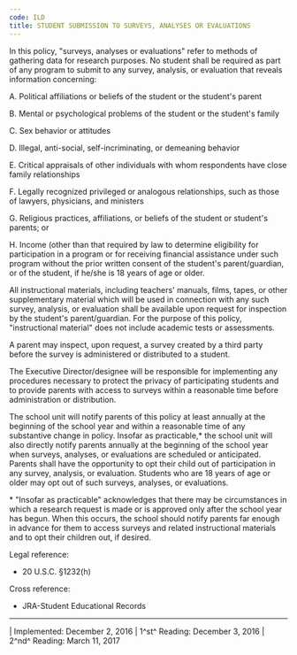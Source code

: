 ```yaml
---
code: ILD
title: STUDENT SUBMISSION TO SURVEYS, ANALYSES OR EVALUATIONS
---
```


In this policy, "surveys, analyses or evaluations" refer to methods of
gathering data for research purposes. No student shall be required as
part of any program to submit to any survey, analysis, or evaluation
that reveals information concerning:

A.  Political affiliations or beliefs of the student or the student's
    parent

B.  Mental or psychological problems of the student or the student's
    family

C.  Sex behavior or attitudes

D.  Illegal, anti-social, self-incriminating, or demeaning behavior

E.  Critical appraisals of other individuals with whom respondents have
    close family relationships

F.  Legally recognized privileged or analogous relationships, such as
    those of lawyers, physicians, and ministers

G.  Religious practices, affiliations, or beliefs of the student or
    student's parents; or

H.  Income (other than that required by law to determine eligibility for
    participation in a program or for receiving financial assistance
    under such program without the prior written consent of the
    student's parent/guardian, or of the student, if he/she is 18 years
    of age or older.

All instructional materials, including teachers' manuals, films, tapes,
or other supplementary material which will be used in connection with
any such survey, analysis, or evaluation shall be available upon request
for inspection by the student's parent/guardian. For the purpose of this
policy, "instructional material" does not include academic tests or
assessments.

A parent may inspect, upon request, a survey created by a third party
before the survey is administered or distributed to a student.

The Executive Director/designee will be responsible for implementing any
procedures necessary to protect the privacy of participating students
and to provide parents with access to surveys within a reasonable time
before administration or distribution.

The school unit will notify parents of this policy at least annually at
the beginning of the school year and within a reasonable time of any
substantive change in policy. Insofar as practicable,\* the school unit
will also directly notify parents annually at the beginning of the
school year when surveys, analyses, or evaluations are scheduled or
anticipated. Parents shall have the opportunity to opt their child out
of participation in any survey, analysis, or evaluation. Students who
are 18 years of age or older may opt out of such surveys, analyses, or
evaluations.

\* "Insofar as practicable" acknowledges that there may be circumstances
in which a research request is made or is approved only after the school
year has begun. When this occurs, the school should notify parents far
enough in advance for them to access surveys and related instructional
materials and to opt their children out, if desired.

Legal reference:

-   20 U.S.C. §1232(h)

Cross reference:

-   JRA-Student Educational Records

------------------------------------------------------------------------

| Implemented: December 2, 2016
| 1^st^ Reading: December 3, 2016
| 2^nd^ Reading: March 11, 2017
